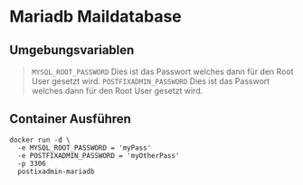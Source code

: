 # Mariadb Maildatabase

## Umgebungsvariablen
>`MYSQL_ROOT_PASSWORD` Dies ist das Passwort welches dann für den Root User gesetzt wird.
>`POSTFIXADMIN_PASSWORD` Dies ist das Passwort welches dann für den Root User gesetzt wird.

## Container Ausführen
```
docker run -d \
  -e MYSQL_ROOT_PASSWORD = 'myPass'
  -e POSTFIXADMIN_PASSWORD = 'myOtherPass'
  -p 3306
  postixadmin-mariadb
```

